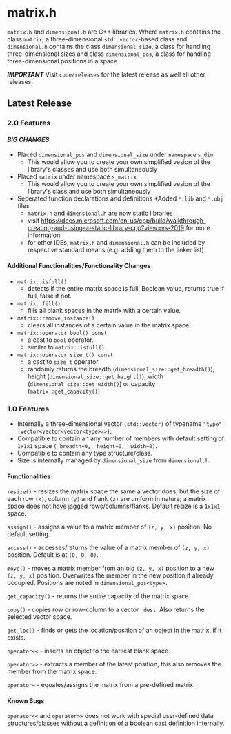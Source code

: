 # matrix.h
`matrix.h` and `dimensional.h` are C++ libraries. Where `matrix.h` contains the class `matrix`, a three-dimensional `std::vector`-based class and `dimensional.h` contains the class `dimensional_size`, a class for handling three-dimensional sizes and class `dimensional_pos`, a class for handling three-dimensional positions in a space.

***IMPORTANT***
Visit `code/releases` for the latest release as well all other releases.

## Latest Release

### 2.0 Features
#### ***BIG CHANGES***
* Placed `dimensional_pos` and `dimensional_size` under `namespace` `s_dim`
    - This would allow you to create your own simplified vesion of the library's classes and use both simultaneously
* Placed `matrix` under namespace `s_matrix`
    - This would allow you to create your own simplified vesion of the library's class and use both simultaneously
* Seperated function declarations and definitions
*Added `*.lib` and `*.obj` files
     - `matrix.h` and `dimensional.h` are now static libraries
     - visit https://docs.microsoft.com/en-us/cpp/build/walkthrough-creating-and-using-a-static-library-cpp?view=vs-2019 for more information
     - for other IDEs, `matrix.h` and `dimensional.h` can be included by respective standard means (e.g. adding them to the linker list)

#### Additional Functionalities/Functionality Changes
* `matrix::isfull()`
  - detects if the entire matrix space is full. Boolean value, returns true if full, false if not.
* `matrix::fill()` 
  - fills all  blank spaces in the matrix with a certain value.
* `matrix::remove_instance()` 
  - clears all instances of a certain value in the matrix space.
* `matrix::operator bool() const` 
  - a cast to `bool` operator.
  - similar to `matrix::isfull()`.
* `matrix::operator size_t() const`
  - a cast to `size_t` operator.
  - randomly returns the breadth (`dimensional_size::get_breadth()`), height (`dimensional_size::get_height()`), width (`dimensional_size::get_width()`) or capacity (`matrix::get_capacity()`)

### 1.0 Features

- Internally a three-dimensional vector `(std::vector)` of typename `"type"` `(vector<vector<vector<type>>>)`.
- Compatible to contain an any number of members with default setting of `1x1x1` space `(_breadth=0, _height=0, _width=0)`.
- Compatible to contain any type structure/class.
- Size is internally managed by `dimensional_size` from `dimensional.h`.
  
#### Functionalities

  `resize()` - resizes the matrix space the same a vector does, but the size of each row `(x)`, column `(y)` and flank `(z)` are uniform in nature; a matrix space does not have jagged rows/columns/flanks. Default resize is a `1x1x1` space.
  
   `assign()` - assigns a value to a matrix member of `(z, y, x)` position. No default setting.
  
   `access()` - accesses/returns the value of a matrix member of `(z, y, x)` position. Default is at `(0, 0, 0)`.
  
   `move()` - moves a matrix member from an old `(z, y, x)` position to a new `(z, y, x)` position. Overwrites the member in the new position if already occupied. Positions are noted in `dimensional_pos<type>.`
  
   `get_capacity()` - returns the entire capacity of the matrix space.
  
   `copy()` - copies row or row-column to a vector `_dest`. Also returns the selected vector space.
  
   `get_loc()` - finds or gets the location/position of an object in the matrix, if it exists.
  
   `operator<<` - inserts an object to the earliest blank space.
  
   `operator>>` - extracts a member of the latest position, this also removes the member from the matrix space.
  
   `operator=` - equates/assigns the matrix from a pre-defined matrix.
  
#### Known Bugs

  `operator<<` and `operator>>` does not work with special user-defined data structures/classes without a definition of a boolean cast definition internally.
